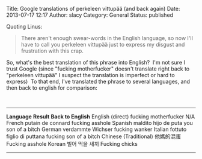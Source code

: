 Title: Google translations of perkeleen vittupää (and back again)
Date: 2013-07-17 12:17
Author: slacy
Category: General
Status: published

Quoting Linus:

> There aren't enough swear-words in the English language, so now I'll  
> have to call you perkeleen vittupää just to express my disgust and  
> frustration with this crap.

So, what's the best translation of this phrase into English?  I'm not
sure I trust Google (since "fucking motherfucker" doesn't translate
right back to "perkeleen vittupää" I suspect the translation is
imperfect or hard to express)  To that end, I've translated the phrase
to several languages, and then back to english for comparison:

 

  ----------------------- --------------------------- ------------------------
  **Language**            **Result**                  **Back to English**
  English (direct)        fucking motherfucker        N/A
  French                  putain de connard           fucking asshole
  Spanish                 maldito hijo de puta        you son of a bitch
  German                  verdammte Wichser           fucking wanker
  Italian                 fottuto figlio di puttana   fucking son of a bitch
  Chinese (Traditional)   他媽的混蛋                  Fucking asshole
  Korean                  빌어 먹을 새끼              Fucking chicks
  ----------------------- --------------------------- ------------------------


